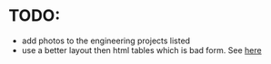 # TODO:
* add photos to the engineering projects listed
* use a better layout then html tables which is bad form. See [here](https://www.w3schools.com/html/html_layout.asp)
